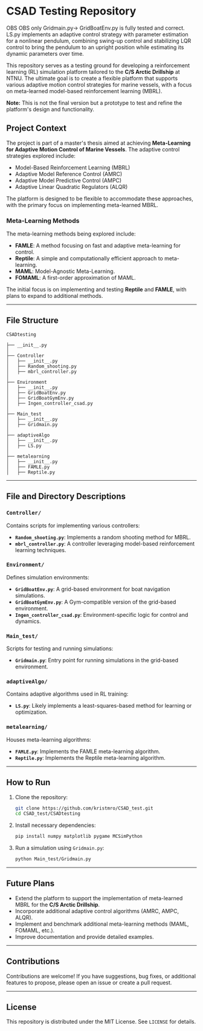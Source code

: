 # CSAD Testing Repository

OBS OBS only Gridmain.py-> GridBoatEnv.py is fully tested and correct. LS.py implements an adaptive control strategy with parameter estimation for a nonlinear pendulum, combining swing-up control and stabilizing LQR control to bring the pendulum to an upright position while estimating its dynamic parameters over time.

This repository serves as a testing ground for developing a reinforcement learning (RL) simulation platform tailored to the **C/S Arctic Drillship** at NTNU. The ultimate goal is to create a flexible platform that supports various adaptive motion control strategies for marine vessels, with a focus on meta-learned model-based reinforcement learning (MBRL). 

**Note:** This is not the final version but a prototype to test and refine the platform's design and functionality.

## Project Context

The project is part of a master's thesis aimed at achieving **Meta-Learning for Adaptive Motion Control of Marine Vessels**. The adaptive control strategies explored include:
- Model-Based Reinforcement Learning (MBRL)
- Adaptive Model Reference Control (AMRC)
- Adaptive Model Predictive Control (AMPC)
- Adaptive Linear Quadratic Regulators (ALQR)

The platform is designed to be flexible to accommodate these approaches, with the primary focus on implementing meta-learned MBRL.

### Meta-Learning Methods
The meta-learning methods being explored include:
- **FAMLE**: A method focusing on fast and adaptive meta-learning for control.
- **Reptile**: A simple and computationally efficient approach to meta-learning.
- **MAML**: Model-Agnostic Meta-Learning.
- **FOMAML**: A first-order approximation of MAML.

The initial focus is on implementing and testing **Reptile** and **FAMLE**, with plans to expand to additional methods.

---

## File Structure
```
CSADtesting

├── __init__.py
│
├── Controller
│   ├── __init__.py
│   ├── Random_shooting.py
│   ├── mbrl_controller.py
│
├── Environment
│   ├── __init__.py
│   ├── GridBoatEnv.py
│   ├── GridBoatGymEnv.py
│   ├── Ingen_controller_csad.py
│
├── Main_test
│   ├── __init__.py
│   ├── Gridmain.py
│
├── adaptiveAlgo
│   ├── __init__.py
│   ├── LS.py
│
├── metalearning
│   ├── __init__.py
│   ├── FAMLE.py
│   ├── Reptile.py
```

---

## File and Directory Descriptions

### `Controller/`
Contains scripts for implementing various controllers:
- **`Random_shooting.py`**: Implements a random shooting method for MBRL.
- **`mbrl_controller.py`**: A controller leveraging model-based reinforcement learning techniques.

### `Environment/`
Defines simulation environments:
- **`GridBoatEnv.py`**: A grid-based environment for boat navigation simulations.
- **`GridBoatGymEnv.py`**: A Gym-compatible version of the grid-based environment.
- **`Ingen_controller_csad.py`**: Environment-specific logic for control and dynamics.

### `Main_test/`
Scripts for testing and running simulations:
- **`Gridmain.py`**: Entry point for running simulations in the grid-based environment.

### `adaptiveAlgo/`
Contains adaptive algorithms used in RL training:
- **`LS.py`**: Likely implements a least-squares-based method for learning or optimization.

### `metalearning/`
Houses meta-learning algorithms:
- **`FAMLE.py`**: Implements the FAMLE meta-learning algorithm.
- **`Reptile.py`**: Implements the Reptile meta-learning algorithm.

---

## How to Run

1. Clone the repository:
   ```bash
   git clone https://github.com/kristmro/CSAD_test.git
   cd CSAD_test/CSADtesting
   ```

2. Install necessary dependencies:
   ```bash
   pip install numpy matplotlib pygame MCSimPython
   ```

3. Run a simulation using `Gridmain.py`:
   ```bash
   python Main_test/Gridmain.py
   ```

---

## Future Plans
- Extend the platform to support the implementation of meta-learned MBRL for the **C/S Arctic Drillship**.
- Incorporate additional adaptive control algorithms (AMRC, AMPC, ALQR).
- Implement and benchmark additional meta-learning methods (MAML, FOMAML, etc.).
- Improve documentation and provide detailed examples.

---

## Contributions
Contributions are welcome! If you have suggestions, bug fixes, or additional features to propose, please open an issue or create a pull request.

---

## License
This repository is distributed under the MIT License. See `LICENSE` for details.




